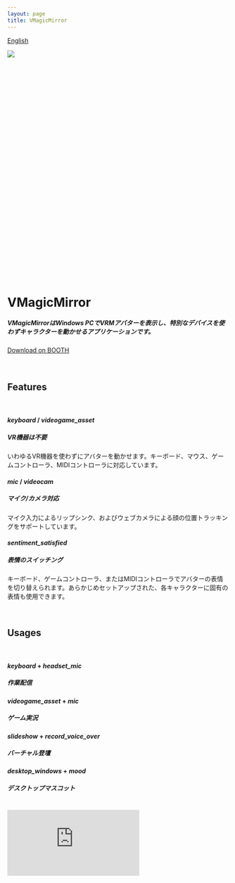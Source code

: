 ```yaml
---
layout: page
title: VMagicMirror
---
```


[English](./en/)

<div class="section">
  <div class="row">
    <div class="carousel carousel-slider center" data-indicators="true" data-namespace="DIVcarouselcarousel-slider1" style="height: 500px;">
      <div class="carousel-item active" href="#one!" style="z-index: 0; opacity: 1; display: block; transform: translateX(0px) translateX(0px) translateX(0px) translateZ(0px);">
        <img src="{{ "/images/home/gallery_01.jpg" | relative_url }}" class="home-gallery">
      </div>
      <div class="carousel-item" href="#two!" style="transform: translateX(0px) translateX(953.906px) translateZ(0px); z-index: -1; opacity: 1; display: block;">
        <img src="{{ "/images/home/gallery_02.jpg" | relative_url }}" class="home-gallery">
      </div>
      <div class="carousel-item" href="#three!" style="transform: translateX(0px) translateX(-1907.81px) translateZ(0px); z-index: -2; opacity: 1; display: block;">
        <img src="{{ "/images/home/gallery_03.jpg" | relative_url }}" class="home-gallery">
      </div>
      <div class="carousel-item" href="#four!" style="transform: translateX(0px) translateX(-953.906px) translateZ(0px); z-index: -1; opacity: 1; display: block;">
        <img src="{{ "/images/home/gallery_04.jpg" | relative_url }}" class="home-gallery">
      </div>
    </div>
  </div>
</div>

<div class="section no-pad-bot">
  <div class="container">
    <br>
    <h1 class="header center grey-text darken-1">VMagicMirror</h1>
    <div class="row center">
      <h5 class="header col s12 light">VMagicMirrorはWindows PCでVRMアバターを表示し、特別なデバイスを使わずキャラクターを動かせるアプリケーションです。</h5>
    </div>
    <div class="row center">
      <a target="_blank" href="https://baku-dreameater.booth.pm/items/1272298" class="btn-large waves-effect waves-light pink">
        Download on BOOTH
      </a>
    </div>
    <br>
  </div>
</div>

<!-- Features -->
<div class="section no-pad-bot">
  <div class="container">
    <br>
      <h2 class="header center grey-text">Features</h2>
    <br>
  </div>
</div>

<div class="row">
  <div class="col s12 m4">
    <div class="icon-block">
      <h4 class="center blue-text">
        <i class="material-icons">keyboard</i>
        /
        <i class="material-icons">videogame_asset</i>
      </h4>
      <h5 class="center">VR機器は不要</h5>
      <p class="light">いわゆるVR機器を使わずにアバターを動かせます。キーボード、マウス、ゲームコントローラ、MIDIコントローラに対応しています。</p>
    </div>
  </div>

  <div class="col s12 m4">
    <div class="icon-block">
      <h4 class="center blue-text">
        <i class="material-icons">mic</i>
        /
        <i class="material-icons">videocam</i>
      </h4>
      <h5 class="center">マイク/カメラ対応</h5>
      <p class="light">マイク入力によるリップシンク、およびウェブカメラによる顔の位置トラッキングをサポートしています。</p>
    </div>
  </div>

  <div class="col s12 m4">
    <div class="icon-block">
      <h4 class="center blue-text">
        <i class="material-icons">sentiment_satisfied</i>
      </h4>
      <h5 class="center">表情のスイッチング</h5>
      <p class="light">キーボード、ゲームコントローラ、またはMIDIコントローラでアバターの表情を切り替えられます。あらかじめセットアップされた、各キャラクターに固有の表情も使用できます。</p>
    </div>
  </div>
</div>

<!-- Usage -->
<div class="section no-pad-bot">
  <div class="container">
    <br>
      <h2 class="header center grey-text">Usages</h2>
    <br>
  </div>
</div>

<div class="row">
  <div class="col s6 m3">
    <div class="icon-block">
      <h4 class="center blue-text">
        <i class="material-icons">keyboard</i>
        +
        <i class="material-icons">headset_mic</i>
      </h4>
      <h5 class="center">作業配信</h5>
    </div>
  </div>
  <div class="col s6 m3">
    <div class="icon-block">
      <h4 class="center blue-text">
        <i class="material-icons">videogame_asset</i>
        +
        <i class="material-icons">mic</i>
      </h4>
      <h5 class="center">ゲーム実況</h5>
    </div>
  </div>
  <div class="col s6 m3">
    <div class="icon-block">
      <h4 class="center blue-text">
        <i class="material-icons">slideshow</i>
        +
        <i class="material-icons">record_voice_over</i>
      </h4>
      <h5 class="center">バーチャル登壇</h5>
    </div>
  </div>
  <div class="col s6 m3">
    <div class="icon-block">
      <h4 class="center blue-text">
        <i class="material-icons">desktop_windows</i>
        +
        <i class="material-icons">mood</i>
      </h4>
      <h5 class="center">デスクトップマスコット</h5>
    </div>
  </div>
</div>

<div class="section no-pad-bot">
  <div class="container">
    <br>
  </div>
</div>

<iframe class="video-from-youtube" src="https://www.youtube.com/embed/jhGOnf8HOKk" frameborder="0" allow="accelerometer; autoplay; encrypted-media; gyroscope; picture-in-picture" allowfullscreen></iframe>
